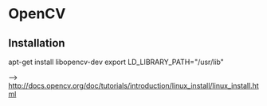 OpenCV
======


Installation
------------

apt-get install libopencv-dev 
export LD_LIBRARY_PATH="/usr/lib"

--> http://docs.opencv.org/doc/tutorials/introduction/linux_install/linux_install.html 